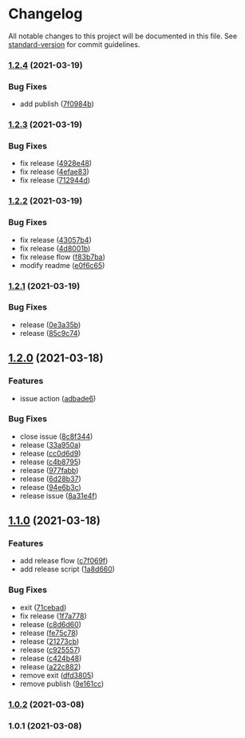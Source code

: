 # Changelog

All notable changes to this project will be documented in this file. See [standard-version](https://github.com/conventional-changelog/standard-version) for commit guidelines.

### [1.2.4](https://github.com/wmoai/wmoai-tesuto/compare/v1.2.3...v1.2.4) (2021-03-19)


### Bug Fixes

* add publish ([7f0984b](https://github.com/wmoai/wmoai-tesuto/commit/7f0984b1e812d6db231c5e8ffe761b2f7ca16080))

### [1.2.3](https://github.com/wmoai/wmoai-tesuto/compare/v1.2.2...v1.2.3) (2021-03-19)


### Bug Fixes

* fix release ([4928e48](https://github.com/wmoai/wmoai-tesuto/commit/4928e48a1fb2356d9774441bbe9a28ec915f7d89))
* fix release ([4efae83](https://github.com/wmoai/wmoai-tesuto/commit/4efae83629144c13cfd7985f5f08f1598499176f))
* fix release ([712944d](https://github.com/wmoai/wmoai-tesuto/commit/712944d8b612f492aeff502799809f098ed12955))

### [1.2.2](https://github.com/wmoai/wmoai-tesuto/compare/v1.2.1...v1.2.2) (2021-03-19)


### Bug Fixes

* fix release ([43057b4](https://github.com/wmoai/wmoai-tesuto/commit/43057b4327feb2738acacb37666192e8691b9f32))
* fix release ([4d8001b](https://github.com/wmoai/wmoai-tesuto/commit/4d8001bbad5748022090cdce157ae92315fd8bee))
* fix release flow ([f83b7ba](https://github.com/wmoai/wmoai-tesuto/commit/f83b7ba8fda027a533ebb2c95616df29b056fe4a))
* modify readme ([e0f6c65](https://github.com/wmoai/wmoai-tesuto/commit/e0f6c6574ec8dda091edf1023550d035b4fec0ed))

### [1.2.1](https://github.com/wmoai/wmoai-tesuto/compare/v1.2.0...v1.2.1) (2021-03-19)


### Bug Fixes

* release ([0e3a35b](https://github.com/wmoai/wmoai-tesuto/commit/0e3a35bfdf52c58ac278209189bcc45b097f80e5))
* release ([85c9c74](https://github.com/wmoai/wmoai-tesuto/commit/85c9c7455a01f50db93c512b153c18851dbf8e67))

## [1.2.0](https://github.com/wmoai/wmoai-tesuto/compare/v1.1.0...v1.2.0) (2021-03-18)


### Features

* issue action ([adbade6](https://github.com/wmoai/wmoai-tesuto/commit/adbade60a71c1aa2da6059c8db5fae7119706c1a))


### Bug Fixes

* close issue ([8c8f344](https://github.com/wmoai/wmoai-tesuto/commit/8c8f344a3f4c1658d0bc6dd630d3fd8f5ad01e66))
* release ([33a950a](https://github.com/wmoai/wmoai-tesuto/commit/33a950aa2de4548374a8d0e9490c3edbad691c89))
* release ([cc0d6d9](https://github.com/wmoai/wmoai-tesuto/commit/cc0d6d91db391970d71a7f8c0c0c0c4a7cfe9cf6))
* release ([c4b8795](https://github.com/wmoai/wmoai-tesuto/commit/c4b87958265e4128bacaa3f9634116c1dd1d6377))
* release ([977fabb](https://github.com/wmoai/wmoai-tesuto/commit/977fabb1a0608c5dab1898769da8900b2bb3ef32))
* release ([6d28b37](https://github.com/wmoai/wmoai-tesuto/commit/6d28b37551f3c1e63861cbd305e5953f185e3b3f))
* release ([94e6b3c](https://github.com/wmoai/wmoai-tesuto/commit/94e6b3c76ab9fc724e3b31bc8b173e81b3b9ca93))
* release issue ([8a31e4f](https://github.com/wmoai/wmoai-tesuto/commit/8a31e4f36606011e40c87d5fe6803bd7c85c05b6))

## [1.1.0](https://github.com/wmoai/wmoai-tesuto/compare/v1.0.2...v1.1.0) (2021-03-18)


### Features

* add release flow ([c7f069f](https://github.com/wmoai/wmoai-tesuto/commit/c7f069ff6ed3b1af9430c2145c90222c9184d959))
* add release script ([1a8d660](https://github.com/wmoai/wmoai-tesuto/commit/1a8d6602c1c085621e3af5e4240e4bb3f2d2b2c7))


### Bug Fixes

* exit ([71cebad](https://github.com/wmoai/wmoai-tesuto/commit/71cebad2f39b8897d69976d3200f9c5d6f2bd5f7))
* fix release ([1f7a778](https://github.com/wmoai/wmoai-tesuto/commit/1f7a778e6d492be6cd391076bfeb19f9dfd95ad9))
* release ([c8d6d60](https://github.com/wmoai/wmoai-tesuto/commit/c8d6d60340b0bb7ba28b8cb1a97b419660bf04e0))
* release ([fe75c78](https://github.com/wmoai/wmoai-tesuto/commit/fe75c78d044eba945fcd3862ca3720627bd02a40))
* release ([21273cb](https://github.com/wmoai/wmoai-tesuto/commit/21273cb90fd2e05056a0a5fe0c68b0a9b417bc71))
* release ([c925557](https://github.com/wmoai/wmoai-tesuto/commit/c925557a3fd15048ee79d48f36b47ed69c0bda80))
* release ([c424b48](https://github.com/wmoai/wmoai-tesuto/commit/c424b48f3a79aa490c04103182307907ce258a82))
* release ([a22c882](https://github.com/wmoai/wmoai-tesuto/commit/a22c8822cfda0b32c39b64fca8e1ef464ab1fd00))
* remove exit ([dfd3805](https://github.com/wmoai/wmoai-tesuto/commit/dfd380500fa49ad837b8850126e783dd5c69405d))
* remove publish ([9e161cc](https://github.com/wmoai/wmoai-tesuto/commit/9e161cc4fedd8db359395dcaf6282f9ba624760b))

### [1.0.2](///compare/v1.0.1...v1.0.2) (2021-03-08)

### 1.0.1 (2021-03-08)
